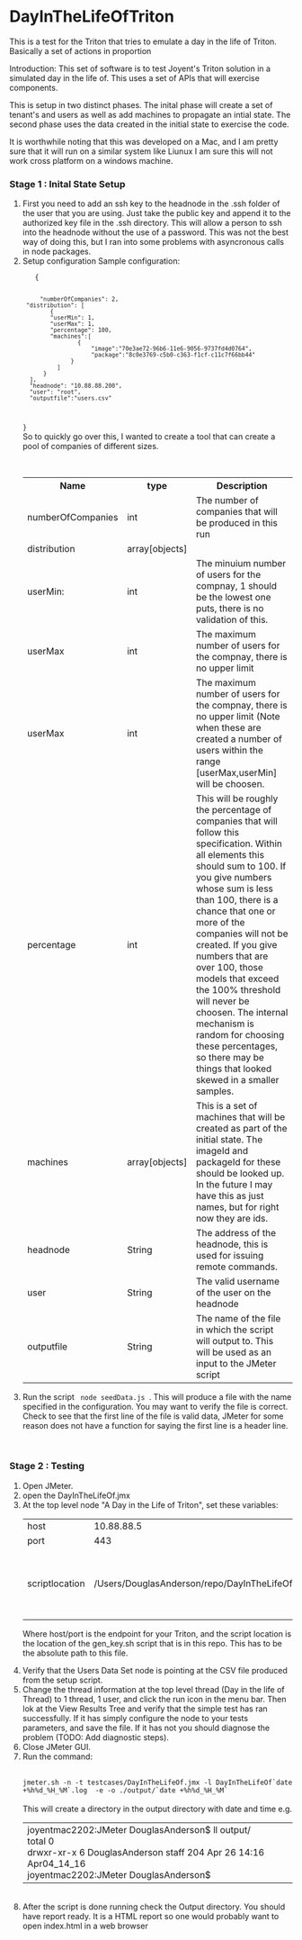 # DayInTheLifeOfTriton
This is a test for the Triton that tries to emulate a day in the life of Triton. Basically a set of actions in proportion

Introduction: 
  This set of software is to test Joyent's Triton solution in a simulated day in the life of. This uses a set of APIs that will exercise components.
  
 This is setup in two distinct phases. The inital phase will create a set of tenant's and users as well as add machines to propagate an intial state. The second phase uses the data created in the initial state to exercise the code.
 
It is worthwhile noting that this was developed on a Mac, and I am pretty sure that it will run on a similar system like Liunux I am sure this will not work cross platform on a windows machine.

<h3> Stage 1 : Inital State Setup </h3> 
<ol>
  <li> First you need to add an ssh key to the headnode in the .ssh folder of the user that you are using. Just take the public key and append it to the authorized key file in the .ssh directory. This will allow a person to ssh into the headnode without the use of a password. This was not the best way of doing this, but I ran into some problems with asyncronous calls in node packages.
  </li>
  
  <li> Setup configuration 
  Sample configuration:  <br />
   <code>
   {
  
     	 "numberOfCompanies": 2,
	 "distribution": [
		    {
			"userMin": 1,
			"userMax": 1,
			"percentage": 100,
			"machines":[ 
				    {
			    	    "image":"70e3ae72-96b6-11e6-9056-9737fd4d0764",
			            "package":"8c0e3769-c5b0-c363-f1cf-c11c7f66bb44"
			      }		    
			  ]		
		  }
	  ],
	  "headnode": "10.88.88.200",
	  "user": "root",
	  "outputfile":"users.csv"
  }
  </code>
  <br />
 So to quickly go over this, I wanted to create a tool that can create a pool of companies of different sizes. 
 <table>
 <tr> <th> Name </th> <th> type </th> <th> Description </th> </tr> 
    <tr>
    <td> numberOfCompanies </td>
  	  <td> int  </td>
 	   <td>  The number of companies that will be produced in this run </td>
    </tr>
    <tr>
	 <td> distribution </td>
   	 <td> array[objects] </td>
	 <td> </td> 
    </tr>
   <tr> 
      <td>userMin:</td>
      <td> int </td>
      <td> The minuium number of users for the compnay, 1 should be the lowest one puts, there is no validation of this.</td>
   </tr>
   <tr> 
      <td>userMax</td>
      <td> int </td>
      <td> The maximum number of users for the compnay, there is no upper limit</td>
   </tr>
   <tr> 
      <td>userMax</td>
      <td> int </td>
      <td> The maximum number of users for the compnay, there is no upper limit 
           (Note when these are created a number of users within the range [userMax,userMin] will be choosen.
      </td>
   </tr>
   <tr>
      <td>percentage</td>
      <td> int </td>
      <td> This will be roughly the percentage of companies that will follow this specification. Within all elements this should sum to 100. If you give numbers whose sum is less than 100, there is a chance that one or more of the companies will not be created. If you give numbers that are over 100, those models that exceed the 100% threshold will never be choosen. The internal mechanism is random for choosing these percentages, so there may be things that looked skewed in a smaller samples.
      </td>
  </tr>
  <tr>
      <td>machines</td>
      <td> array[objects] </td>
      <td> This is a set of machines that will be created as part of the initial state. The imageId and packageId for these should be looked up. In the future I may have this as just names, but for right now they are ids. 
      </td>
      </tr>
      <tr>
      <td>headnode</td>
      <td> String </td>
      <td> The address of the headnode, this is used for issuing remote commands.
      </td>
      <tr>
      <tr>
       <td>user</td>
      <td> String </td>
      <td>  The valid username of the user on the headnode </td>
     <tr>
     <tr>
       <td>outputfile</td>
      <td> String </td>
      <td>  The name of the file in which the script will output to. This will be used as an input to the JMeter script
    </td>
     <tr>
     </table>
   </li>
   <li>
      Run the script <code> node seedData.js </code>. This will produce a file with the name specified in the configuration.
      You may want to verify the file is correct. Check to see that the first line of the file is valid data, JMeter for some reason does not have a function for saying the first line is a header line.
   </li> 
 </ol>
  <br />
  
  <h3>  Stage 2 : Testing </h3>
<ol> 
<li> Open JMeter. </li>
<li> open the DayInTheLifeOf.jmx </li>
<li> At the top level node "A Day in the Life of Triton", set these variables: 
        <table> 
	   <tr> 
	   	<td> host </td>
	   	<td> 10.88.88.5 </td>
	   	<td> </td>
	   </tr>
	   <tr> 
	   	<td> port </td>
	   	<td> 443 </td>
	   	<td> </td>
	   </tr>
	   <tr> 
	   	<td> scriptlocation </td>
	   	<td> /Users/DouglasAnderson/repo/DayInTheLifeOfTriton/gen_key.sh </td>
	   	<td>This will be a path to the gen_key.sh  in this repo. </td>
	   </tr>
	</table> 
	
Where host/port is the endpoint for your Triton, and the script location is the location of the gen_key.sh script that is in
this repo. This has to be the absolute path to this file. 
</li>
<li>  Verify that the Users Data Set node is pointing at the CSV file produced from the setup script.</li>
<li>  Change the thread information at the top level thread (Day in the life of Thread) to 1 thread, 1 user, and click the run icon
in the menu bar. Then lok at the View Results Tree and verify that the simple test has ran successfully. If it has simply
configure the node to your tests parameters, and save the file. If it has not you should diagnose the problem (TODO: Add
diagnostic steps). </li>

<li>  Close JMeter GUI.</li>

<li>  Run the command: </li>

<br />

<code>
jmeter.sh -n -t testcases/DayInTheLifeOf.jmx -l DayInTheLifeOf`date +%h%d_%H_%M`.log  -e -o ./output/`date +%h%d_%H_%M`
</code>
<br />
 This will create a directory in the output directory with date and time e.g. 
<br />

<table> 
   <tr>
     <td>
        joyentmac2202:JMeter DouglasAnderson$ ll output/<br />
	total 0<br />
	drwxr-xr-x  6 DouglasAnderson  staff  204 Apr 26 14:16 Apr04_14_16<br />
	joyentmac2202:JMeter DouglasAnderson$ <br />
	</td>
	</tr>
  </table>
<br />
<li> After the script is done running check the Output directory. You should have report ready. It is a HTML report so one would probably want to open index.html in a web browser </li>


     
 

